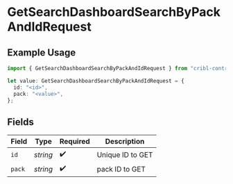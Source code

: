 # GetSearchDashboardSearchByPackAndIdRequest

## Example Usage

```typescript
import { GetSearchDashboardSearchByPackAndIdRequest } from "cribl-control-plane/models/operations";

let value: GetSearchDashboardSearchByPackAndIdRequest = {
  id: "<id>",
  pack: "<value>",
};
```

## Fields

| Field              | Type               | Required           | Description        |
| ------------------ | ------------------ | ------------------ | ------------------ |
| `id`               | *string*           | :heavy_check_mark: | Unique ID to GET   |
| `pack`             | *string*           | :heavy_check_mark: | pack ID to GET     |